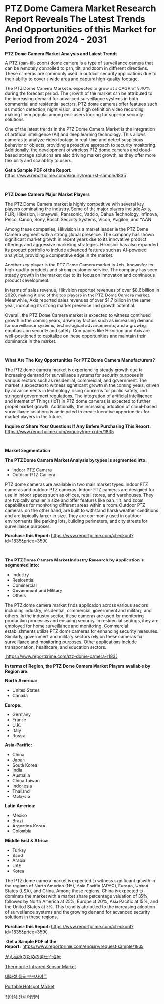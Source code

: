 <p><h1>PTZ Dome Camera Market Research Report Reveals The Latest Trends And Opportunities of this Market for Period from 2024 - 2031</h1></p><p><strong>PTZ Dome Camera Market Analysis and Latest Trends</strong></p>
<p><p>A PTZ (pan-tilt-zoom) dome camera is a type of surveillance camera that can be remotely controlled to pan, tilt, and zoom in different directions. These cameras are commonly used in outdoor security applications due to their ability to cover a wide area and capture high-quality footage.</p><p>The PTZ Dome Camera Market is expected to grow at a CAGR of 5.40% during the forecast period. The growth of the market can be attributed to the increasing demand for advanced surveillance systems in both commercial and residential sectors. PTZ dome cameras offer features such as motion detection, night vision, and high definition video recording, making them popular among end-users looking for superior security solutions.</p><p>One of the latest trends in the PTZ Dome Camera Market is the integration of artificial intelligence (AI) and deep learning technology. This allows cameras to analyze video footage in real-time and detect suspicious behavior or objects, providing a proactive approach to security monitoring. Additionally, the development of wireless PTZ dome cameras and cloud-based storage solutions are also driving market growth, as they offer more flexibility and scalability to users.</p></p>
<p><strong>Get a Sample PDF of the Report:&nbsp;</strong> <a href="https://www.reportprime.com/enquiry/request-sample/1835">https://www.reportprime.com/enquiry/request-sample/1835</a></p>
<p>&nbsp;</p>
<p><strong>PTZ Dome Camera Major Market Players</strong></p>
<p><p>The PTZ Dome Camera market is highly competitive with several key players dominating the industry. Some of the major players include Axis, FLIR, Hikvision, Honeywell, Panasonic, Vaddio, Dahua Technology, Infinova, Pelco, Canon, Sony, Bosch Security Systems, Vicon, Avigilon, and YAAN.</p><p>Among these companies, Hikvision is a market leader in the PTZ Dome Camera segment with a strong global presence. The company has shown significant market growth in recent years due to its innovative product offerings and aggressive marketing strategies. Hikvision has also expanded its product portfolio to include advanced features such as AI-powered analytics, providing a competitive edge in the market.</p><p>Another key player in the PTZ Dome Camera market is Axis, known for its high-quality products and strong customer service. The company has seen steady growth in the market due to its focus on innovation and continuous product development.</p><p>In terms of sales revenue, Hikvision reported revenues of over $8.6 billion in 2020, making it one of the top players in the PTZ Dome Camera market. Meanwhile, Axis reported sales revenues of over $1.7 billion in the same year, indicating its strong market presence and growth potential.</p><p>Overall, the PTZ Dome Camera market is expected to witness continued growth in the coming years, driven by factors such as increasing demand for surveillance systems, technological advancements, and a growing emphasis on security and safety. Companies like Hikvision and Axis are well-positioned to capitalize on these opportunities and maintain their dominance in the market.</p></p>
<p>&nbsp;</p>
<p><strong>What Are The Key Opportunities For PTZ Dome Camera Manufacturers?</strong></p>
<p><p>The PTZ dome camera market is experiencing steady growth due to increasing demand for surveillance systems for security purposes in various sectors such as residential, commercial, and government. The market is expected to witness significant growth in the coming years, driven by advancements in technology, rising concerns for public safety, and stringent government regulations. The integration of artificial intelligence and Internet of Things (IoT) in PTZ dome cameras is expected to further propel market growth. Additionally, the increasing adoption of cloud-based surveillance solutions is anticipated to create lucrative opportunities for market players in the future.</p></p>
<p><strong>Inquire or Share Your Questions If Any Before Purchasing This Report:</strong> <a href="https://www.reportprime.com/enquiry/pre-order/1835">https://www.reportprime.com/enquiry/pre-order/1835</a></p>
<p>&nbsp;</p>
<p><strong>Market Segmentation</strong></p>
<p><strong>The PTZ Dome Camera Market Analysis by types is segmented into:</strong></p>
<p><ul><li>Indoor PTZ Camera</li><li>Outdoor PTZ Camera</li></ul></p>
<p><p>PTZ dome cameras are available in two main market types: indoor PTZ cameras and outdoor PTZ cameras. Indoor PTZ cameras are designed for use in indoor spaces such as offices, retail stores, and warehouses. They are typically smaller in size and offer features like pan, tilt, and zoom capabilities for monitoring different areas within a room. Outdoor PTZ cameras, on the other hand, are built to withstand harsh weather conditions and are typically larger in size. They are commonly used in outdoor environments like parking lots, building perimeters, and city streets for surveillance purposes.</p></p>
<p><strong>Purchase this Report:&nbsp;</strong><a href="https://www.reportprime.com/checkout?id=1835&price=3590">https://www.reportprime.com/checkout?id=1835&price=3590</a></p>
<p>&nbsp;</p>
<p><strong>The PTZ Dome Camera Market Industry Research by Application is segmented into:</strong></p>
<p><ul><li>Industry</li><li>Residential</li><li>Commercial</li><li>Government and Military</li><li>Others</li></ul></p>
<p><p>The PTZ dome camera market finds application across various sectors including industry, residential, commercial, government and military, and others. In the industry sector, these cameras are used for monitoring production processes and ensuring security. In residential settings, they are employed for home surveillance and monitoring. Commercial establishments utilize PTZ dome cameras for enhancing security measures. Similarly, government and military sectors rely on these cameras for surveillance and monitoring purposes. Other applications include transportation, healthcare, and education sectors.</p></p>
<p><a href="https://www.reportprime.com/ptz-dome-camera-r1835">&nbsp;https://www.reportprime.com/ptz-dome-camera-r1835</a></p>
<p><strong>In terms of Region, the PTZ Dome Camera Market Players available by Region are:</strong></p>
<p>
    <p> <strong> North America: </strong>
        <ul>
            <li>United States</li>
            <li>Canada</li>
        </ul>
        </p> 
    <p> <strong> Europe: </strong>
        <ul>
            <li>Germany</li>
            <li>France</li>
            <li>U.K.</li>
            <li>Italy</li>
            <li>Russia</li>
        </ul>
        </p> 
    <p> <strong> Asia-Pacific: </strong>
        <ul>
            <li>China</li>
            <li>Japan</li>
            <li>South Korea</li>
            <li>India</li>
            <li>Australia</li>
            <li>China Taiwan</li>
            <li>Indonesia</li>
            <li>Thailand</li>
            <li>Malaysia</li>
        </ul>
        </p> 
    <p> <strong> Latin America: </strong>
        <ul>
            <li>Mexico</li>
            <li>Brazil</li>
            <li>Argentina Korea</li>
            <li>Colombia</li>
        </ul>
        </p> 
    <p> <strong> Middle East & Africa: </strong>
        <ul>
            <li>Turkey</li>
            <li>Saudi</li>
            <li>Arabia</li>
            <li>UAE</li>
            <li>Korea</li>
        </ul>
    </p>
    </p>
<p><p>The PTZ dome camera market is expected to witness significant growth in the regions of North America (NA), Asia Pacific (APAC), Europe, United States (USA), and China. Among these regions, China is expected to dominate the market with a market share percentage valuation of 35%, followed by North America at 25%, Europe at 20%, Asia Pacific at 15%, and the United States at 5%. This trend is attributed to the increasing adoption of surveillance systems and the growing demand for advanced security solutions in these regions.</p></p>
<p><strong>Purchase this Report: </strong><a href="https://www.reportprime.com/checkout?id=1835&price=3590">https://www.reportprime.com/checkout?id=1835&price=3590</a></p>
<p>&nbsp;<strong>Get a Sample PDF of the Report:&nbsp;&nbsp;</strong><a href="https://www.reportprime.com/enquiry/request-sample/1835">https://www.reportprime.com/enquiry/request-sample/1835</a></p>
<p><strong></strong></p>
<p><p><a href="https://github.com/JessKilback/Market-Research-Report-List-2/blob/main/345989582494.md">がん治療のための遺伝子治療</a></p><p><a href="https://github.com/ChiragRp1/Market-Research-Report-List-6/blob/main/thermopile-infrared-sensor-market.md">Thermopile Infrared Sensor Market</a></p><p><a href="https://github.com/bvubpqd5241630/Market-Research-Report-List-4/blob/main/9040953102512.md">내화성 등급 보크사이트</a></p><p><a href="https://github.com/amayrani15moore/Market-Research-Report-List-1/blob/main/portable-hotspot-market.md">Portable Hotspot Market</a></p><p><a href="https://github.com/ThomasElmes2022/Market-Research-Report-List-2/blob/main/4036055102511.md">접이식 전원 어댑터</a></p></p>